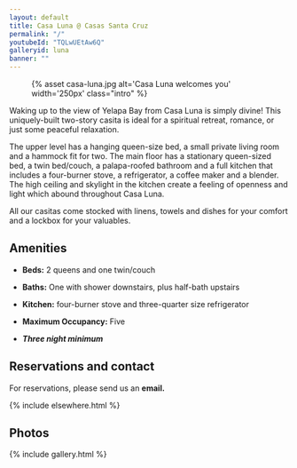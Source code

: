 ```yaml
---
layout: default
title: Casa Luna @ Casas Santa Cruz
permalink: "/"
youtubeId: "TQLwUEtAw6Q"
galleryid: luna
banner: ""
---
```


<figure markdown="1" class="left">
{% asset casa-luna.jpg alt='Casa Luna welcomes you' width='250px' class="intro" %}
</figure> 

Waking up to the view of Yelapa Bay from Casa Luna is simply divine! This uniquely-built two-story casita is ideal for a spiritual retreat, romance, or just some peaceful relaxation.

The upper level has a hanging queen-size bed, a small private living room and a hammock fit for two. The main floor has a stationary queen-sized bed, a twin bed/couch, a palapa-roofed bathroom and a full kitchen that includes a four-burner stove, a refrigerator, a coffee maker and a blender. The high ceiling and skylight in the kitchen create a feeling of openness and light which abound throughout Casa Luna.

All our casitas come stocked with linens, towels and dishes for your comfort and a lockbox for your valuables.

## Amenities

- **Beds:** 2 queens and one twin/couch

- **Baths:** One with shower downstairs, plus half-bath upstairs

- **Kitchen:** four-burner stove and three-quarter size refrigerator

- **Maximum Occupancy:** Five

- ***Three night minimum***

## Reservations and contact

For reservations, please send us an **email.**

{% include elsewhere.html %}

## Photos

{% include gallery.html %}
